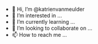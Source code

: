 - 👋 Hi, I’m @katrienvanmeulder
- 👀 I’m interested in ...
- 🌱 I’m currently learning ...
- 💞️ I’m looking to collaborate on ...
- 📫 How to reach me ...

<!---
katrienvanmeulder/katrienvanmeulder is a ✨ special ✨ repository because its `README.md` (this file) appears on your GitHub profile.
You can click the Preview link to take a look at your changes.
--->
